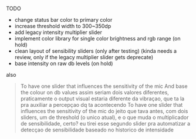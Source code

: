 TODO
- change status bar color to primary color
- increase threshold width to 300~350dp
- add legacy intensity multiplier slider
- implement color library for single color brightness and rgb range (on hold)
- clean layout of sensibility sliders (only after testing) (kinda needs a review, only if the legacy multiplier slider gets deprecate)
- base intensity on raw db levels (on hold) 

also
> To have one slider that influences the sensitivity of the mic
> And base the colour on db values
assim seriam dois valores diferentes, praticamente o output visual estaria diferente da vibraçao, que ta la pra auxiliar a percepçao dq ta acontecendo
> To have one slider that influences the sensitivity of the mic
do jeito que tava antes, com dois sliders, um de threshold (o unico atual), e o que muda o multiplicador de sensibilidade, certo?
eu tirei esse segundo slider pra automatizar a detecçao de sensibilidade baseado no historico de intensidade
